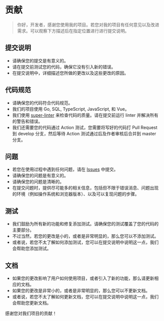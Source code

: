 # 贡献

> 你好，开发者，感谢您使用我的项目。若您对我的项目有任何意见以及改进需求。可以观察下方描述后在指定位置进行进行提交说明。

## 提交说明

- 请确保您的提交是有意义的。
- 请在提交前测试您的代码，确保它没有引入新的错误。
- 在提交说明中，详细描述您所做的更改以及这些更改的原因。

## 代码规范

- 请确保您的代码符合代码规范。
- 我们的项目使用 Go, SQL, TypeScript, JavaScript, 和 Vue。
- 我们使用 [super-linter](https://github.com/github/super-linter) 来检查代码的质量。请在提交前运行 linter 并解决所有的警告和错误。
- 我们还需要您的代码通过 Action 测试，您需要将写好的代码打 Pull Request 到 develop 分支，然后等待 Action 测试通过后及作者审核后合并到 master 分支。

## 问题

- 若您在使用过程中遇到任何问题，请在 [Issues](https://github.com/XiaoLFeng/XiaoMain/issues) 中提交。
- 请确保您的问题是有意义的。
- 请确保您的问题是清晰的。
- 在提交问题时，提供尽可能多的相关信息，包括但不限于错误消息、问题出现的环境（例如操作系统和浏览器版本）、以及可以复现问题的步骤。

## 测试

- 我们鼓励为所有新的功能和修复添加测试。请确保您的测试覆盖了您的代码的主要部分。
- 不过当然，若您的更改是小的，或者是非常明显的，那么您可以不添加测试。
- 或者说，若您不太了解如何添加测试，您可以在提交说明中说明这一点，我们会帮助您添加测试。

## 文档

- 如果您的更改影响了用户如何使用项目，或者引入了新的功能，那么请更新相应的文档。
- 如果您的更改是非常小的，或者是非常明显的，那么您可以不更新文档。
- 或者说，若您不太了解如何更新文档，您可以在提交说明中说明这一点，我们会帮助您更新文档。

感谢您对我们项目的贡献！